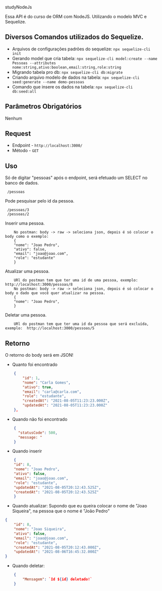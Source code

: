  studyNodeJs

Essa API é do curso de ORM com NodeJS. Utilizando o modelo MVC e Sequelize.


## Diversos Comandos utilizados do Sequelize.
- Arquivos de configurações padrões do sequelize: `npx sequelize-cli init`
- Gerando model que cria tabela: `npx sequelize-cli model:create --name Pessoas --attributes nome:string,ativo:boolean,email:string,role:string `
- Migrando tabela pro db: `npx sequelize-cli db:migrate`
- Criando arquivo modelo de dados na tabela: `npx sequelize-cli seed:generate --name demo-pessoas` 
- Comando que insere os dados na tabela: `npx sequelize-cli db:seed:all`

## Parâmetros Obrigatórios

Nenhum
## Request

- Endpoint - `http://localhost:3000/`
- Método - `GET`

## Uso
Só de digitar "pessoas" após o endpoint, será efetuado um SELECT no banco de dados.
```
 /pessoas
```

Pode pesquisar pelo id da pessoa.
```
 /pessoas/3
 /pessoas/2
```

Inserir uma pessoa.
```
    No postman: body -> raw -> seleciona json, depois é só colocar o body como o exemplo: 
    {
    "nome": "Joao Pedro",
    "ativo": false,
    "email": "joao@joao.com",
    "role": "estudante"
    }
```

Atualizar uma pessoa.
```
    URl do postman tem que ter uma id de uma pessoa, exemplo:  http://localhost:3000/pessoas/8
    No postman: body -> raw -> seleciona json, depois é só colocar o body o dado que você quer atualizar na pessoa.
    {
    "nome": "Joao Pedro",
    }
```

Deletar uma pessoa.
```
    URl do postman tem que ter uma id da pessoa que será excluída, exemplo:  http://localhost:3000/pessoas/5
```

## Retorno

O retorno do body será em JSON!

- Quanto foi encontrado
```json
    {
        "id": 1,
        "nome": "Carla Gomes",
        "ativo": true,
        "email": "carla@carla.com",
        "role": "estudante",
        "createdAt": "2021-08-05T11:23:23.000Z",
        "updatedAt": "2021-08-05T11:23:23.000Z"
    },
```

- Quando não foi encontrado
```json
    {
      "statusCode": 500,
      "message: "
    }
```

- Quando inserir
```json
    {
    "id": 8,
    "nome": "Joao Pedro",
    "ativo": false,
    "email": "joao@joao.com",
    "role": "estudante",
    "updatedAt": "2021-08-05T20:12:43.525Z",
    "createdAt": "2021-08-05T20:12:43.525Z"
    }
```


- Quando atualizar:
Supondo que eu queira colocar o nome de "Joao Siqueira", na pessoa que o nome é "João Pedro"
```json
{
    "id": 8,
    "nome": "Joao Siqueira",
    "ativo": false,
    "email": "joao@joao.com",
    "role": "estudante",
    "createdAt": "2021-08-05T20:12:43.000Z",
    "updatedAt": "2021-08-06T16:45:32.000Z"
}
```

- Quando deletar:

```json
    {
        "Mensagem": `Id ${id} deletado!` 
    }
```